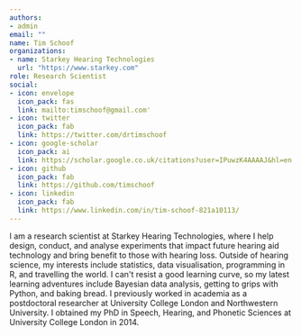 ```yaml
---
authors:
- admin
email: ""
name: Tim Schoof
organizations:
- name: Starkey Hearing Technologies
  url: "https://www.starkey.com"
role: Research Scientist
social:
- icon: envelope
  icon_pack: fas
  link: mailto:timschoof@gmail.com'
- icon: twitter
  icon_pack: fab
  link: https://twitter.com/drtimschoof
- icon: google-scholar
  icon_pack: ai
  link: https://scholar.google.co.uk/citations?user=IPuwzK4AAAAJ&hl=en
- icon: github
  icon_pack: fab
  link: https://github.com/timschoof
- icon: linkedin
  icon_pack: fab
  link: https://www.linkedin.com/in/tim-schoof-821a10113/
---
```


I am a research scientist at Starkey Hearing Technologies, where I help design, conduct, and analyse experiments that impact future hearing aid technology and bring benefit to those with hearing loss. 
Outside of hearing science, my interests include statistics, data visualisation, programming in R, and travelling the world. I can't resist a good learning curve, so my latest learning adventures include Bayesian data analysis, getting to grips with Python, and baking bread. 
I previously worked in academia as a postdoctoral researcher at University College London and Northwestern University. I obtained my PhD in Speech, Hearing, and Phonetic Sciences at University College London in 2014. 